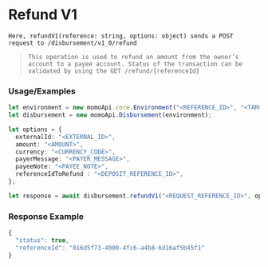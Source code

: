 # Refund V1

`Here, refundV1(reference: string, options: object) sends a POST request to /disbursement/v1_0/refund`

> `This operation is used to refund an amount from the owner’s account to a payee account.
Status of the transaction can be validated by using the GET /refund/{referenceId}`

### Usage/Examples

```ts
let environment = new momoApi.core.Environment("<REFERENCE_ID>", "<TARGET_ENVIRONMENT>", "<CALLBACK_URL>", "<OPTIONS>");
let disbursement = new momoApi.Disbursement(environment);

let options = {
  externalId: "<EXTERNAL_ID>",
  amount: "<AMOUNT>",
  currency: "<CURRENCY_CODE>",
  payerMessage: "<PAYER_MESSAGE>",
  payeeNote: "<PAYEE_NOTE>",
  referenceIdToRefund : "<DEPOSIT_REFERENCE_ID>",
};

let response = await disbursement.refundV1("<REQUEST_REFERENCE_ID>", options);

```

### Response Example

```ts
{
  "status": true,
  "referenceId": "016d5f73-4000-4fc6-a4b8-6d16af5b45f1"
}
```
